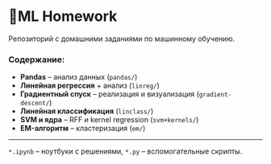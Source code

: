 # 🦊ML Homework

Репозиторий с домашними заданиями по машинному обучению.  

### Содержание:
- **Pandas** – анализ данных (`pandas/`)
- **Линейная регрессия** + анализ (`linreg/`)
- **Градиентный спуск** – реализация и визуализация (`gradient-descent/`)
- **Линейная классификация** (`linclass/`)
- **SVM и ядра** – RFF и kernel regression (`svm+kernels/`)
- **EM-алгоритм** – кластеризация (`em/`)

---
`*.ipynb` – ноутбуки с решениями, `*.py` – вспомогательные скрипты.
